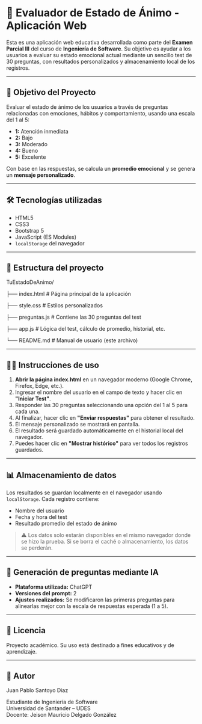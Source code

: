 # 🧠 Evaluador de Estado de Ánimo - Aplicación Web

Esta es una aplicación web educativa desarrollada como parte del **Examen Parcial III** del curso de **Ingeniería de Software**. Su objetivo es ayudar a los usuarios a evaluar su estado emocional actual mediante un sencillo test de 30 preguntas, con resultados personalizados y almacenamiento local de los registros.

---

## 📌 Objetivo del Proyecto

Evaluar el estado de ánimo de los usuarios a través de preguntas relacionadas con emociones, hábitos y comportamiento, usando una escala del 1 al 5:

- **1:** Atención inmediata
- **2:** Bajo
- **3:** Moderado
- **4:** Bueno
- **5:** Excelente

Con base en las respuestas, se calcula un **promedio emocional** y se genera un **mensaje personalizado**.

---

## 🛠 Tecnologías utilizadas

- HTML5
- CSS3
- Bootstrap 5
- JavaScript (ES Modules)
- `localStorage` del navegador

---

## 📁 Estructura del proyecto

TuEstadoDeAnimo/

├── index.html # Página principal de la aplicación

├── style.css # Estilos personalizados

├── preguntas.js # Contiene las 30 preguntas del test

├── app.js # Lógica del test, cálculo de promedio, historial, etc.

└── README.md # Manual de usuario (este archivo)

---

## 🧑‍💻 Instrucciones de uso

1. **Abrir la página index.html** en un navegador moderno (Google Chrome, Firefox, Edge, etc.).
2. Ingresar el nombre del usuario en el campo de texto y hacer clic en **"Iniciar Test"**.
3. Responder las 30 preguntas seleccionando una opción del 1 al 5 para cada una.
4. Al finalizar, hacer clic en **"Enviar respuestas"** para obtener el resultado.
5. El mensaje personalizado se mostrará en pantalla.
6. El resultado será guardado automáticamente en el historial local del navegador.
7. Puedes hacer clic en **"Mostrar histórico"** para ver todos los registros guardados.

---

## 📊 Almacenamiento de datos

Los resultados se guardan localmente en el navegador usando `localStorage`. Cada registro contiene:

- Nombre del usuario
- Fecha y hora del test
- Resultado promedio del estado de ánimo

> ⚠️ Los datos solo estarán disponibles en el mismo navegador donde se hizo la prueba. Si se borra el caché o almacenamiento, los datos se perderán.

---

## 🤖 Generación de preguntas mediante IA

- **Plataforma utilizada:** ChatGPT
- **Versiones del prompt:** 2
- **Ajustes realizados:** Se modificaron las primeras preguntas para alinearlas mejor con la escala de respuestas esperada (1 a 5).

---

## 🧾 Licencia

Proyecto académico. Su uso está destinado a fines educativos y de aprendizaje.

---

## 🙌 Autor

Juan Pablo Santoyo Diaz

Estudiante de Ingeniería de Software  
Universidad de Santander – UDES  
Docente: Jeison Mauricio Delgado González
